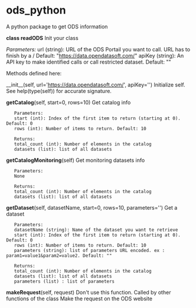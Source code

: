 # ods_python

A python package to get ODS information

**class readODS**
   Init your class
       
   _Parameters:_
   url (string): URL of the ODS Portail you want to call. URL has to finish by a / Default: "https://data.opendatasoft.com/"
   apiKey (string): An API key to make identified calls or call restricted dataset. Default: ""
   
   Methods defined here:
   
   \_\_init\_\_(self, url='https://data.opendatasoft.com/', apiKey='')
       Initialize self.  See help(type(self)) for accurate signature.
   
   **getCatalog**(self, start=0, rows=10)
       Get catalog info
       
       Parameters:
       start (int): Index of the first item to return (starting at 0). Default: 0
       rows (int): Number of items to return. Default: 10
       
       Returns:
       total_count (int): Number of elements in the catalog
       datasets (list): list of all datasets
   
   **getCatalogMonitoring**(self)
       Get monitoring datasets info
       
       Parameters:
       None
       
       Returns:
       total_count (int): Number of elements in the catalog
       datasets (list): list of all datasets
   
   **getDataset**(self, datasetName, start=0, rows=10, parameters='')
       Get a dataset
       
       Parameters:
       datasetName (string): Name of the dataset you want te retrieve
       start (int): Index of the first item to return (starting at 0). Default: 0
       rows (int): Number of items to return. Default: 10 
       parameters (string): list of parameters URL encoded. ex : param1=value1&param2=value2. Default: ""
       
       Returns:
       total_count (int): Number of elements in the catalog
       datasets (list): list of all datasets
       parameters (list) : list of parameters
   
   **makeRequest**(self, request)
       Don't use this function. Called by other functions of the class
       Make the request on the ODS website
 